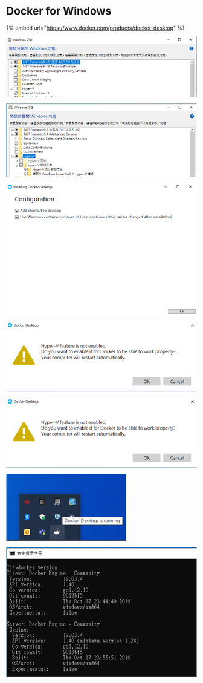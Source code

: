 # Docker for Windows

{% embed url="https://www.docker.com/products/docker-desktop" %}



![](../.gitbook/assets/image%20%2883%29.png)

![](../.gitbook/assets/image%20%28133%29.png)



![](../.gitbook/assets/image%20%28113%29.png)

![](../.gitbook/assets/image%20%2872%29.png)

![](../.gitbook/assets/image%20%2872%29.png)

![](../.gitbook/assets/image%20%2869%29.png)



![](../.gitbook/assets/image%20%2844%29.png)



